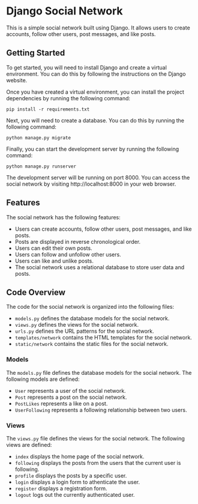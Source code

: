  # Django Social Network

This is a simple social network built using Django. It allows users to create accounts, follow other users, post messages, and like posts.

## Getting Started

To get started, you will need to install Django and create a virtual environment. You can do this by following the instructions on the Django website.

Once you have created a virtual environment, you can install the project dependencies by running the following command:

```
pip install -r requirements.txt
```

Next, you will need to create a database. You can do this by running the following command:

```
python manage.py migrate
```

Finally, you can start the development server by running the following command:

```
python manage.py runserver
```

The development server will be running on port 8000. You can access the social network by visiting http://localhost:8000 in your web browser.

## Features

The social network has the following features:

* Users can create accounts, follow other users, post messages, and like posts.
* Posts are displayed in reverse chronological order.
* Users can edit their own posts.
* Users can follow and unfollow other users.
* Users can like and unlike posts.
* The social network uses a relational database to store user data and posts.

## Code Overview

The code for the social network is organized into the following files:

* `models.py` defines the database models for the social network.
* `views.py` defines the views for the social network.
* `urls.py` defines the URL patterns for the social network.
* `templates/network` contains the HTML templates for the social network.
* `static/network` contains the static files for the social network.

### Models

The `models.py` file defines the database models for the social network. The following models are defined:

* `User` represents a user of the social network.
* `Post` represents a post on the social network.
* `PostLikes` represents a like on a post.
* `UserFollowing` represents a following relationship between two users.

### Views

The `views.py` file defines the views for the social network. The following views are defined:

* `index` displays the home page of the social network.
* `following` displays the posts from the users that the current user is following.
* `profile` displays the posts by a specific user.
* `login` displays a login form to athenticate the user.
* `register` displays a registration form.
* `logout` logs out the currently authenticated user.